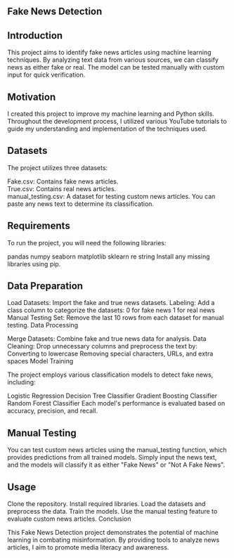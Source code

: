 ## Fake News Detection

## Introduction

This project aims to identify fake news articles using machine learning techniques. By analyzing text data from various sources, we can classify news as either fake or real. The model can be tested manually with custom input for quick verification.

## Motivation

I created this project to improve my machine learning and Python skills. Throughout the development process, I utilized various YouTube tutorials to guide my understanding and implementation of the techniques used.

## Datasets

The project utilizes three datasets:

Fake.csv: Contains fake news articles. <br>
True.csv: Contains real news articles. <br>
manual_testing.csv: A dataset for testing custom news articles. You can paste any news text to determine its classification.

## Requirements

To run the project, you will need the following libraries:

pandas
numpy
seaborn
matplotlib
sklearn
re
string
Install any missing libraries using pip.

## Data Preparation

Load Datasets: Import the fake and true news datasets.
Labeling: Add a class column to categorize the datasets:
0 for fake news
1 for real news
Manual Testing Set: Remove the last 10 rows from each dataset for manual testing.
Data Processing

Merge Datasets: Combine fake and true news data for analysis.
Data Cleaning: Drop unnecessary columns and preprocess the text by:
Converting to lowercase
Removing special characters, URLs, and extra spaces
Model Training

The project employs various classification models to detect fake news, including:

Logistic Regression
Decision Tree Classifier
Gradient Boosting Classifier
Random Forest Classifier
Each model's performance is evaluated based on accuracy, precision, and recall.

## Manual Testing

You can test custom news articles using the manual_testing function, which provides predictions from all trained models. Simply input the news text, and the models will classify it as either "Fake News" or "Not A Fake News".

## Usage

Clone the repository.
Install required libraries.
Load the datasets and preprocess the data.
Train the models.
Use the manual testing feature to evaluate custom news articles.
Conclusion

This Fake News Detection project demonstrates the potential of machine learning in combating misinformation. By providing tools to analyze news articles, I aim to promote media literacy and awareness.
